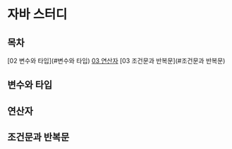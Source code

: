 # 자바 스터디

## 목차 

[02 변수와 타입](#변수와 타입) 
[03 연산자](#연산자) 
[03 조건문과 반복문](#조건문과 반복문) 



## 변수와 타입

## 연산자

## 조건문과 반복문 
